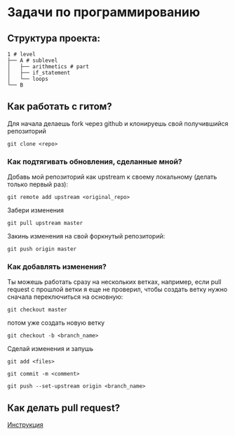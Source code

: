 # Задачи по программированию 

## Структура проекта:

```
1 # level
├── A # sublevel
│   ├── arithmetics # part
│   ├── if_statement
│   └── loops
└── B
```

## Как работать с гитом?

Для начала делаешь fork через github и клонируешь свой получившийся репозиторий

```git clone <repo>```

### Как подтягивать обновления, сделанные мной?

Добавь мой репозиторий как upstream к своему локальному (делать только первый раз):

```git remote add upstream <original_repo>```


Забери изменения

```git pull upstream master```

Закинь изменения на свой форкнутый репозиторий: 

 ```git push origin master```

### Как добавлять изменения?

Ты можешь работать сразу на нескольких ветках, например, если pull request с прошлой ветки я еще не проверил, чтобы создать ветку нужно сначала переключиться на основную:

```git checkout master```

потом уже создать новую ветку

```git checkout -b <branch_name>```

Сделай изменения и запушь 

```git add <files>```

```git commit -m <comment>```

```git push --set-upstream origin <branch_name>```

## Как делать pull request?

[Инструкция](https://docs.github.com/en/pull-requests/collaborating-with-pull-requests/proposing-changes-to-your-work-with-pull-requests/creating-a-pull-request)
